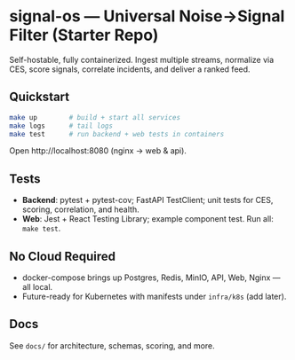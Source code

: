# signal-os — Universal Noise→Signal Filter (Starter Repo)

Self-hostable, fully containerized. Ingest multiple streams, normalize via CES, score signals, correlate incidents, and deliver a ranked feed.

## Quickstart
```bash
make up        # build + start all services
make logs      # tail logs
make test      # run backend + web tests in containers
```
Open http://localhost:8080 (nginx → web & api).

## Tests
- **Backend**: pytest + pytest-cov; FastAPI TestClient; unit tests for CES, scoring, correlation, and health.
- **Web**: Jest + React Testing Library; example component test.
Run all: `make test`.

## No Cloud Required
- docker-compose brings up Postgres, Redis, MinIO, API, Web, Nginx — all local.
- Future-ready for Kubernetes with manifests under `infra/k8s` (add later).

## Docs
See `docs/` for architecture, schemas, scoring, and more.
